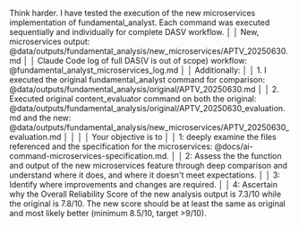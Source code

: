 Think harder. I have tested the execution of the new microservices implementation of fundamental_analyst. Each command was executed sequentially and individually for complete DASV workflow.                                                   │
│   New, microservices output: @data/outputs/fundamental_analysis/new_microservices/APTV_20250630.md                                                                                                                                                │
│   Claude Code log of full DAS(V is out of scope) workflow: @fundamental_analyst_microservices_log.md                                                                                                                                              │
│   Additionally:                                                                                                                                                                                                                                   │
│   1. I executed the original fundamental_analyst command for comparison: @data/outputs/fundamental_analysis/original/APTV_20250630.md                                                                                                             │
│   2. Executed original content_evaluator command on both the original: @data/outputs/fundamental_analysis/original/APTV_20250630_evaluation.md and the new: @data/outputs/fundamental_analysis/new_microservices/APTV_20250630_evaluation.md      │
│                                                                                                                                                                                                                                                   │
│   Your objective is to                                                                                                                                                                                                                            │
│   1: deeply examine the files referenced and the specification for the microservices: @docs/ai-command-microservices-specification.md.                                                                                                            │
│   2: Assess the the function and output of the new microservices feature through deep comparison and understand where it does, and where it doesn't meet expectations.                                                                            │
│   3: Identify where improvements and changes are required.                                                                                                                                                                                        │
│   4: Ascertain why the Overall Reliability Score of the new analysis output is 7.3/10 while the original is 7.8/10. The new score should be at least the same as original and most likely better (minimum 8.5/10, target >9/10).
